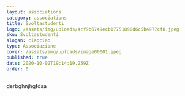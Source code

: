 ```yaml
---
layout: associations
category: associations
title: Svoltastudenti
logo: /assets/img/uploads/4cf9b6749ecb17751890d6c5b4977cf8.jpeg
sku: Svoltastudenti
slogan: ciaociao
type: Associazione
cover: /assets/img/uploads/image00001.jpeg
published: true
date: 2020-10-02T19:14:19.259Z
order: 0
---
```

derbghnjhgfdsa